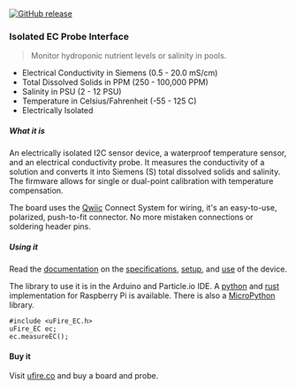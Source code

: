 [![GitHub release](https://img.shields.io/github/release/u-fire/Isolated_EC.svg)]()

### Isolated EC Probe Interface

> Monitor hydroponic nutrient levels or salinity in pools.
 - Electrical Conductivity in Siemens (0.5 - 20.0 mS/cm)
 - Total Dissolved Solids in PPM (250 - 100,000 PPM)
 - Salinity in PSU (2 - 12 PSU)
 - Temperature in Celsius/Fahrenheit (-55 - 125 C)
 - Electrically Isolated
 
##### What it is

An electrically isolated I2C sensor device, a waterproof temperature sensor, and an electrical conductivity probe. It measures the conductivity of a solution and converts it into Siemens (S) total dissolved solids and salinity. The firmware allows for single or dual-point calibration with temperature compensation.

The board uses the [Qwiic](https://www.sparkfun.com/qwiic) Connect System for wiring, it's an easy-to-use, polarized, push-to-fit connector. No more mistaken connections or soldering header pins. 

##### Using it

Read the [documentation](/docs/uFire_EC/) on the [specifications](/docs/uFire_EC/#characteristics), [setup](/docs/uFire_EC/#getting-started), and [use](/docs/uFire_EC/#use) of the device.

The library to use it is in the Arduino and Particle.io IDE. A [python](https://github.com/u-fire/Isolated_EC/tree/master/python/RaspberryPi) and [rust](https://crates.io/crates/ufire_ec) implementation for Raspberry Pi is available. There is also a [MicroPython](https://github.com/u-fire/Isolated_EC/tree/master/python/MicroPython) library.

```
#include <uFire_EC.h>
uFire_EC ec;
ec.measureEC();
```

#### Buy it

Visit [ufire.co](http://ufire.co) and buy a board and probe.
